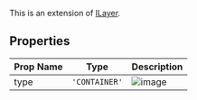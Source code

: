 This is an extension of [ILayer](/Documentation/Interfaces/ILayer.md). 

## Properties

| Prop Name | Type | Description |
| --------------------- | ------ | ------------------- |
| type | `'CONTAINER'` | ![image](https://github.com/user-attachments/assets/931f6bf3-024d-4e5d-af5e-d9418717b381) |

